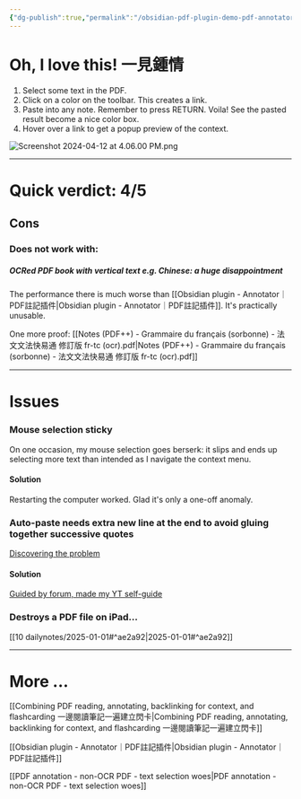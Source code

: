 ```yaml
---
{"dg-publish":true,"permalink":"/obsidian-pdf-plugin-demo-pdf-annotator/","noteIcon":"2"}
---
```


# Oh, I love this! 一見鍾情

1. Select some text in the PDF.
2. Click on a color on the toolbar. This creates a link.
3. Paste into any note. Remember to press RETURN. Voila! See the pasted result become a nice color box.
4. Hover over a link to get a popup preview of the context.

![Screenshot 2024-04-12 at 4.06.00 PM.png](/img/user/_attachments/_OB/Screenshot%202024-04-12%20at%204.06.00%20PM.png)

---
# Quick verdict: 4/5

## Cons

### Does not work with:
##### OCRed PDF book with vertical text e.g. Chinese: a huge disappointment

The performance there is much worse than [[Obsidian plugin - Annotator｜PDF註記插件\|Obsidian plugin - Annotator｜PDF註記插件]]. It's practically unusable.

One more proof: [[Notes (PDF++) - Grammaire du français (sorbonne) - 法文文法快易通 修訂版 fr-tc (ocr).pdf\|Notes (PDF++) - Grammaire du français (sorbonne) - 法文文法快易通 修訂版 fr-tc (ocr).pdf]]

---
# Issues

### Mouse selection sticky

On one occasion, my mouse selection goes berserk: it slips and ends up selecting more text than intended as I navigate the context menu.
#### Solution

Restarting the computer worked. Glad it's only a one-off anomaly.

### Auto-paste needs extra new line at the end to avoid gluing together successive quotes

[Discovering the problem](https://youtu.be/xHqdvPhKyOM)

#### Solution

[Guided by forum, made my YT self-guide](https://youtu.be/e21eHBgthQE)

### Destroys a PDF file on iPad...
[[10 dailynotes/2025-01-01#^ae2a92\|2025-01-01#^ae2a92]]

---
# More ...

[[Combining PDF reading, annotating, backlinking for context, and flashcarding 一邊閱讀筆記一遍建立閃卡\|Combining PDF reading, annotating, backlinking for context, and flashcarding 一邊閱讀筆記一遍建立閃卡]]

[[Obsidian plugin - Annotator｜PDF註記插件\|Obsidian plugin - Annotator｜PDF註記插件]]

[[PDF annotation - non-OCR PDF - text selection woes\|PDF annotation - non-OCR PDF - text selection woes]]
